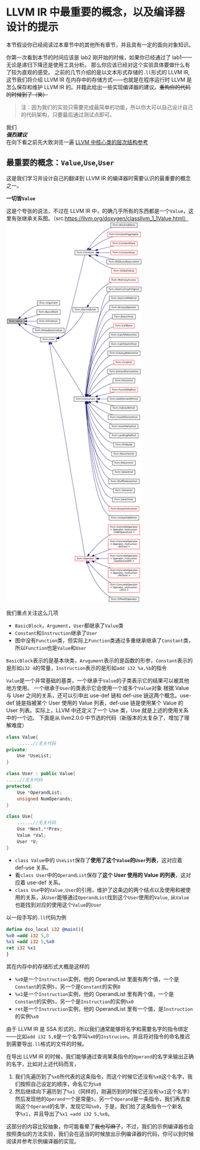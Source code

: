 # LLVM IR 中最重要的概念，以及编译器设计的提示

本节假设你已经阅读过本章节中的其他所有章节，并且具有一定的面向对象知识。

你第一次看到本节的时间应该是 lab2 刚开始的时候，如果你已经通过了 lab1——无论是递归下降还是使用工具分析。  那么你应该已经对这个实验具体要做什么有了较为直观的感受。
之前的几节介绍的是以文本形式存储的`.ll`形式的 LLVM IR, 这节我们将介绍 LLVM IR 在内存中的存储方式——也就是在程序运行时 LLVM 是怎么保存和维护 LLVM IR 的。并籍此给出一些实现编译器的建议。~~重构你的代码的时候到了（笑）~~
>注：因为我们的实验只需要完成最简单的功能，所以你大可以自己设计自己的代码架构，只要最后通过测试点即可。

我们  
***强烈建议***  
在向下看之前先大致浏览一遍
[LLVM 中核心类的层次结构参考](https://www.llvm.org/docs/ProgrammersManual.html#the-core-llvm-class-hierarchy-reference)

## 最重要的概念：`Value`,`Use`,`User`
这是我们学习并设计自己的翻译到 LLVM IR 的编译器时需要认识的最重要的概念之一。

**一切皆`Value`**  

这是个夸张的说法，不过在 LLVM IR 中，的确几乎所有的东西都是一个`Value`，这里有张继承关系图。（src:https://llvm.org/doxygen/classllvm_1_1Value.html）
![](../files/Value.png)

我们重点关注这么几项
- `BasicBlock`，`Argument`，`User`都继承了`Value`类
- `Constant`和`Instruction`继承了`User`
- 图中没有`Function`类，但实际上`Function`类通过多重继承继承了`Constant`类，所以`Function`也是`Value`和`User`

`BasicBlock`表示的是基本块类，`Arugument`表示的是函数的形参，`Constant`表示的是形如`i32 4`的常量，`Instruction`表示的是形如`add i32 %a,%b`的指令

`Value`是一个非常基础的基类，一个继承于`Value`的子类表示它的结果可以被其他地方使用。
一个继承于`User`的类表示它会使用一个或多个`Value`对象
根据 Value 与 User 之间的关系，还可以引申出 use-def 链和 def-use 链这两个概念。use-def 链是指被某个 User 使用的 Value 列表，def-use 链是使用某个 Value 的 User 列表。实际上，LLVM 中还定义了一个 Use 类，Use 就是上述的使用关系中的一个边。
下面是从 llvm2.0.0 中节选的代码（新版本的太复杂了，增加了理解难度）
``` c++
class Value{
    ......//无关代码
private:
    Use *UseList;
}
```
```c++
class User : public Value{
.....//无关代码
protected:
    Use *OperandList;
    unsigned NumOperands;
}
```
```c++
class Use{
    ......//无关代码
    Use *Next,**Prev;
    Value *Val;
    User *U;
}
```
- `class Value`中的 `UseList`保存了**使用了这个`Value`的`User`列表**，这对应着 def-use 关系。
- 看`class User`中的`OperandList`保存了**这个 User 使用的 Value 的列表**，这对应着 use-def 关系。
- `class Use`中的`Value,User`的引用，维护了这条边的两个结点以及使用和被使用的关系，从`User`能够通过`OperandList`找到这个`User`使用的`Value`, 从`Value`也能找到对应的使用这个`Value`的`User`

以一段手写的`.ll`代码为例
```llvm
define dso_local i32 @main(){
%x0 =add i32 5,0
%x1 =add i32 5,%x0
ret i32 %x1
}
```
其在内存中的存储形式大概是这样的

- `%x0`是一个`Instruction`实例，他的 OperandList 里面有两个值，一个是`Constant`的实例`5`，另一个是`Constant`的实例`0`
- `%x1`是一个`Instruction`实例，他的 OperandList 里有两个值，一个是`Constant`的实例`5`，另一个是`Instruction`的实例`%x0`
- `ret`是一个`Instruction`实例，他的 OperandList 里有一个值，是`Instruction`的实例`%x0`

由于 LLVM IR 是 SSA 形式的，所以我们通常能够将名字和需要名字的指令绑定——比如`add i32 5,0`是一个名字叫`%x0`的`Instrucion`。并且将对指令的命名推迟到需要导出`.ll`格式的文件的时候。

在导出 LLVM IR 的时候，我们能够通过查询某条指令的`Operand`的名字来输出正确的名字，比如对上述代码而言，
1. 我们先遍历到了`%x0`所代表的这条指令，而这个时候它还没有`%x0`这个名字，我们按照自己设定的顺序，命名它为`%x0`
2. 然后继续向下遍历到了`%x1`（同样的，刚遍历到的时候它还没有`%x1`这个名字）然后发现他的`Operand`一个是常量`5`，另一个`Operand`是一条指令，我们再去查询这个`Operand`的名字，发现它叫`%x0`，于是，我们给了这条指令一个新名字`%x1`，并且导出了`%x1 =add i32 5,%x0`。

这部分的内容比较抽象，你可能看晕了~~我也写麻了~~，不过，我们的示例编译器也会按照类似的方法实验，我们会在适当的时候放出示例编译器的代码，你可以到时候阅读并参考示例编译器的实现。
